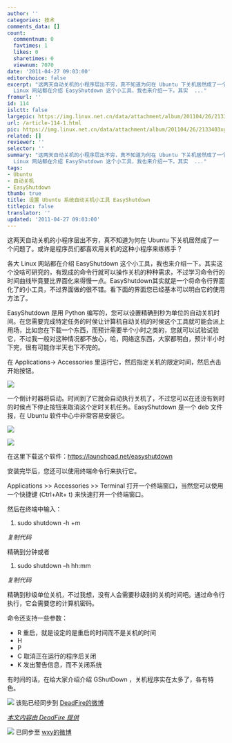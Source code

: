 ```yaml
---
author: ''
categories: 技术
comments_data: []
count:
  commentnum: 0
  favtimes: 1
  likes: 0
  sharetimes: 0
  viewnum: 7070
date: '2011-04-27 09:03:00'
editorchoice: false
excerpt: "这两天自动关机的小程序层出不穷，真不知道为何在 Ubuntu 下关机居然成了一个问题了。或许是程序员们都喜欢用关机的这种小程序来练练手？\r\n\r\n各大
  Linux 网站都在介绍 EasyShutdown 这个小工具，我也来介绍一下。其实  ..."
fromurl: ''
id: 114
islctt: false
largepic: https://img.linux.net.cn/data/attachment/album/201104/26/2133403xgbzgb3zfggxfzj.png
url: /article-114-1.html
pic: https://img.linux.net.cn/data/attachment/album/201104/26/2133403xgbzgb3zfggxfzj.png.thumb.jpg
related: []
reviewer: ''
selector: ''
summary: "这两天自动关机的小程序层出不穷，真不知道为何在 Ubuntu 下关机居然成了一个问题了。或许是程序员们都喜欢用关机的这种小程序来练练手？\r\n\r\n各大
  Linux 网站都在介绍 EasyShutdown 这个小工具，我也来介绍一下。其实  ..."
tags:
- Ubuntu
- 自动关机
- EasyShutdown
thumb: true
title: 设置 Ubuntu 系统自动关机小工具 EasyShutdown
titlepic: false
translator: ''
updated: '2011-04-27 09:03:00'
---
```


这两天自动关机的小程序层出不穷，真不知道为何在 Ubuntu 下关机居然成了一个问题了。或许是程序员们都喜欢用关机的这种小程序来练练手？  
   
 各大 Linux 网站都在介绍 EasyShutdown 这个小工具，我也来介绍一下。其实这个没啥可研究的，有现成的命令行就可以操作关机的种种需求，不过学习命令行的时间曲线毕竟要比界面化来得慢一点。EasyShutdown其实就是一个将命令行界面化了的小工具，不过界面做的很不错。看下面的界面您已经基本可以明白它的使用方法了。  
   
 EasyShutdown 是用 Python 编写的，您可以设置精确到秒为单位的自动关机时间。在您需要完成特定任务的时侯让计算机自动关机的时侯这个工具就可能会派上用场，比如您在下载一个东西，而预计需要半个小时之类的，您就可以试验试验它，不过我一般对这种情况都不放心，哈，网络这东西，大家都明白，预计半小时下完，很有可能你半天也下不完的。  
   
 在 Applications-> Accessories 里运行它，然后指定关机的限定时间，然后点击开始按钮。  
 


![](https://img.linux.net.cn/data/attachment/album/201104/26/2133403xgbzgb3zfggxfzj.png)


  
   
 一个倒计时器将启动。时间到了它就会自动执行关机了，不过您可以在还没有到时的时侯点下停止按钮来取消这个定时关机任务。EasyShutdown 是一个 deb 文件报，在 Ubuntu 软件中心中非常容易安装它。  
 


![](https://img.linux.net.cn/data/attachment/album/201104/26/2133427qcsnsfd1v4d71b3.png)


  
 


![](https://img.linux.net.cn/data/attachment/album/201104/26/213350g6yxqq9wyg6dyxgx.png)


  
   
 在这里下载这个软件：<https://launchpad.net/easyshutdown>  
   
 安装完毕后，您还可以使用终端命令行来执行它。  
   
 Applications >> Accessories >> Terminal 打开一个终端窗口，当然您可以使用一个快捷键 (Ctrl+Alt+ t) 来快速打开一个终端窗口。  
   
 然后在终端中输入：  
 



1. sudo shutdown -h +m

*复制代码*
  
 精确到分钟或者  
 



1. sudo shutdown –h hh:mm

*复制代码*
  
 精确到秒级单位关机，不过我想，没有人会需要秒级别的关机时间吧。通过命令行执行，它会需要您的计算机密码。  
   
 命令还支持一些参数：  
   
 - R 重启，就是设定的是重启的时间而不是关机的时间  
 - H   
 - P   
 - C 取消正在运行的程序后关闭  
 - K 发出警告信息，而不关闭系统  
   
 有时间的话，在给大家介绍介绍 GShutDown ，关机程序实在太多了，各有特色。  
   
   
  ![](http://linux.cn/xwb/images/bgimg/icon_logo.png) 该贴已经同步到 [DeadFire的微博](http://api.t.sina.com.cn/1676913724/statuses/9688317973)


 


*[本文内容由 DeadFire 提供](thread-7117-1-1.html)*
 



![](http://linux.cn/xwb/images/bgimg/icon_logo.png) 已同步至 [wxy的微博](http://api.t.sina.com.cn/1747813575/statuses/9705311727)